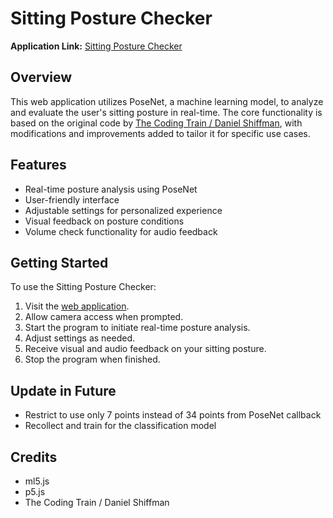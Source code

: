 # Sitting Posture Checker

**Application Link:** [Sitting Posture Checker](https://silasispapa.github.io/Sitting%20Posture%20Checker/index.html)

## Overview

This web application utilizes PoseNet, a machine learning model, to analyze and evaluate the user's sitting posture in real-time. The core functionality is based on the original code by [The Coding Train / Daniel Shiffman](https://www.youtube.com/watch?v=FYgYyq-xqAw), with modifications and improvements added to tailor it for specific use cases.

## Features

- Real-time posture analysis using PoseNet
- User-friendly interface
- Adjustable settings for personalized experience
- Visual feedback on posture conditions
- Volume check functionality for audio feedback

## Getting Started

To use the Sitting Posture Checker:

1. Visit the [web application](https://silasispapa.github.io/).
2. Allow camera access when prompted.
3. Start the program to initiate real-time posture analysis.
4. Adjust settings as needed.
5. Receive visual and audio feedback on your sitting posture.
6. Stop the program when finished.

## Update in Future

- Restrict to use only 7 points instead of 34 points from PoseNet callback
- Recollect and train for the classification model

## Credits

- ml5.js
- p5.js
- The Coding Train / Daniel Shiffman
